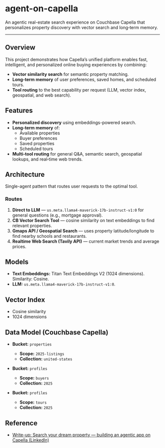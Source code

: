 # agent-on-capella
An agentic real-estate search experience on Couchbase Capella that personalizes property discovery with vector search and long‑term memory.

---

## Overview
This project demonstrates how Capella’s unified platform enables fast, intelligent, and personalized online buying experiences by combining:
- **Vector similarity search** for semantic property matching.
- **Long‑term memory** of user preferences, saved homes, and scheduled tours.
- **Tool routing** to the best capability per request (LLM, vector index, geospatial, and web search).

## Features
- **Personalized discovery** using embeddings-powered search.
- **Long‑term memory** of:
  - Available properties
  - Buyer preferences
  - Saved properties
  - Scheduled tours
- **Multi‑tool routing** for general Q&A, semantic search, geospatial lookups, and real‑time web trends.

## Architecture
Single-agent pattern that routes user requests to the optimal tool.

### Routes
1. **Direct to LLM** — `us.meta.llama4-maverick-17b-instruct-v1:0` for general questions (e.g., mortgage approval).
2. **CB Vector Search Tool** — cosine similarity on text embeddings to find relevant properties.
3. **Gmaps API / Geospatial Search** — uses property latitude/longitude to find nearby schools and restaurants.
4. **Realtime Web Search (Tavily API)** — current market trends and average prices.

## Models
- **Text Embeddings:** Titan Text Embeddings V2 (1024 dimensions). Similarity: Cosine.
- **LLM:** `us.meta.llama4-maverick-17b-instruct-v1:0`.

## Vector Index
- Cosine similarity
- 1024 dimensions

## Data Model (Couchbase Capella)
- **Bucket:** `properties`
  - **Scope:** `2025-listings`
  - **Collection:** `united-states`

- **Bucket:** `profiles`
  - **Scope:** `buyers`
  - **Collection:** `2025`

- **Bucket:** `profiles`
  - **Scope:** `tours`
  - **Collection:** `2025`

## Reference
- [Write-up: Search your dream property — building an agentic app on Capella (LinkedIn)](https://www.linkedin.com/pulse/search-dream-property-building-agentic-app-capella-jacob-wood-jmgmc/)
